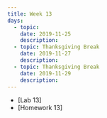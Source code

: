 ```yaml
---
title: Week 13
days:
  - topic: 
    date: 2019-11-25
    description: 
  - topic: Thanksgiving Break
    date: 2019-11-27
    description: 
  - topic: Thanksgiving Break
    date: 2019-11-29
    description: 
---
```


- [Lab 13]
- [Homework 13]
